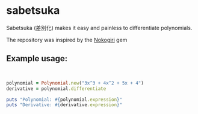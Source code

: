 # sabetsuka

Sabetsuka (差別化) makes it easy and painless to differentiate polynomials. 

The repository was inspired by the [Nokogiri](https://github.com/sparklemotion/nokogiri) gem 

## Example usage:

```ruby


polynomial = Polynomial.new("3x^3 + 4x^2 + 5x + 4")
derivative = polynomial.differentiate

puts "Polynomial: #{polynomial.expression}"
puts "Derivative: #{derivative.expression}"
```
